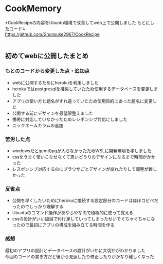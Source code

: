 # CookMemory
*CookRecipeの内容をUbuntu環境で改善してweb上で公開しました
もとにしたコード↓<br>
https://github.com/Shunsuke2967/CookRecipe
<br>
<br>
## 初めてwebに公開したまとめ<br>
### もとのコードから変更した点・追加点
- webに公開するためにherokuを利用しました
- herokuではpostgresqlを推奨していたため使用するデータベースを変更しました
- アプリの使い方と題名がすれ違っていたため使用目的にあった題名に変更した
- 公開する前にデザインを最低限整えました
- 携帯に対応していなかったためレシポンシブ対応にしました
- ニックネームカラムの追加
### 苦労した点
- windowsだとgemのpgが入らなかったためWSLに開発環境を移しました
- cssをうまく使いこなせなくて思いどうりのデザインになるまで時間がかかった
- レスポンシブ対応するのにブラウザごとデザインが崩れたりして調整が難しかった

### 反省点
- 公開を早くしたいためにherokuに接続する設定部分のコードはほぼコピペだったのでしっかり理解する
- Ubuntuのコマンド操作があやふやなので積極的に使って覚える
- cssの設計がいい加減で付け足していってしまったせいでぐちゃぐちゃになったので最初にアプリの構成を組み立てる時間を作る

### 感想

最初のアプリの設計とデータベースの設計がいかに大切かがわかりました<br>
今回のコードの書き方だと後から見返したり修正したりがかなり難しくなった<br>


